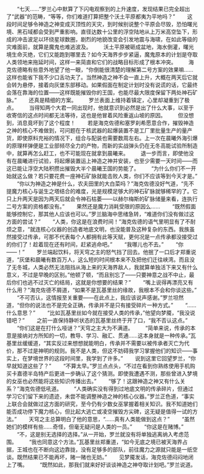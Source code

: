 　　“七天……”罗兰心中默算了下闪电观察到的上升速度，发现结果已完全超出了“武器”的范畴，“等等，你们难道打算把整个沃土平原都夷为平地吗？”
　　这段时间足够令神造之神变成灭顶性的天灾，到时候别说整个平原会尽毁，恐怕曙光境、黑石域都会受到严重影响。直径达数十公里的浮空陆地从上万米高空坠下，形成的冲击波足以环绕星球数圈，剧烈的地貌改变会引发地震与海啸，在如此等级的灾难面前，就算是魔鬼也难逃波及。
　　沃土平原被砸成盆地，海水倒灌，曙光境生命灭绝，它们又能跑到哪里去？如今天海界步步紧逼，魔鬼原本的计划是夺取人类领地来拖延时间，这样一来简直和它们的战略目标形成了根本冲突。
　　海克佐德略有些意外地望了他一眼，“你倒能很清楚的理解第二号方案的效果嘛……这样也能省下我不少口舌功夫了。当然神造之神不会一直上升，大概在两天后它就会转为悬停，接着向灰堡东部移动。如果假面在制定计划时没有说谎的话，它最终会落在靠海的位置——这样既能摧毁你的王国，也能尽最大限度保留下两处神石矿脉。”
　　还真是精细的方案。
　　罗兰表面上维持着镇定，心里却凝重到了极点。
　　当得知两个大君一同出现时，他就意识到必然是出了什么大事，以至于收寄信的这点时间都无法等待，这也是他冒着风险重返山坡的原因。
　　但没想到，消息竟坏到了这个程度！
　　若是海克佐德和塞罗刹希愿意合作，摧毁神造之神的核心不难做到，可问题在于核武器的起爆装置不是工厂里批量生产的量产货，即使原料充裕的情况下，组合与配装也需要数周左右。上一次在晨曦外海引爆的原理样弹便是工业部倾尽全力的产物，而新的实战弹头仍在无冬高能试验所制造中，就算再怎么赶工，也不可能现在就拿到晨曦来。
　　退一步而言，即使他没有在晨曦进行试验，将起爆装置运上神造之神并安装，也至少需要一天时间——而这已能让浮空大陆积攒出摧毁大半个晨曦王国的势能了。
　　“为什么你们不一开始就这么做？若只要花费一座神石矿脉就能击败人类，你们不应该等到今天才是。”
　　“你以为神造之神是什么，农夫田里的大白菜吗？”海克佐德没好气道，“先不提魔力核心与诞生之塔结合的难度，光是规模足够大的神石矿脉就够稀罕的了。它只上升两天是因为两天后就会令神石枯萎——以赫尔梅斯的矿脉储量来看，连执行二号方案的资格都没有。”
　　果然还是魔力消耗受限的原因么……
　　“既然假面能够控制它，那其他人应该也可以。”罗兰脑海中思绪急转，“难道你们没有做过这方面的尝试？”
　　“人类，你这是在浪费时间！”海克佐德的语气里明显有了不耐烦之意，“就连核心仪器的创造者地底文明，也没能普及这种复杂的东西。我族虽然接受过传承，可那不代表每个人都拥有此等天赋，更何况是一点传承都没接受过的你们了！趁着现在还有时间，赶紧逃命吧。”
　　“我哪儿也不去。”
　　“你——！”
　　罗兰端起饮料，将天穹之主的怒气挡了回去。他抿了一口后才郑重说道，“灰堡和晨曦有数百万人，这么短的时间根本来不及把他们迁往峡湾。而且没了无冬城，人类必然无法阻挡从海上来的天海界敌人，我就算单独活下来又有什么意义，不过是早晚的区别。”他顿了顿，“而且别忘了——只要神意之战不中止，最后你们也逃不过灭亡的结局，这就是你想要的结果？”
　　“嘴上说得再漂亮又有什么用？”海克佐德不屑道，“如果不是瓦基里丝的缘故，我根本不会和你谈这些。”
　　“不可否认，这情报至关重要——在此点上，我应该说声感谢。”罗兰坦然道，“但你的说法也不是完全正确，传承并不是只有接受碎片一种方式。”
　　“……什么意思？”
　　“比如瓦基里丝如今就在接受人类的传承，”他望向梦魇，“我没说错吧？”
　　之前一直保持静听状态的瓦基里丝终于开了口，“我不否认这点。”
　　“你们这是在打什么哑谜？”天穹之主大为不满道。
　　“简单来说，传承的本意是接纳对方所知的一切，教导、学习、融汇、贯通……这本身就是一种传承。”瓦基里丝缓缓道，“其实反过来想想就能明白，传承并不需要以被传承者灭亡为代价，那不过是神明的规则。我不是人类，但这不妨碍我学习掌握他们的知识——事实上，在梦境世界的这段时间里，我学到了许多。”
　　说到这里它回望罗兰，“你早就知道这些了？”
　　“不算太早。”罗兰点点头，“不过在看到你熟练使用手机购买卡嘉德半岛特产后更进一步确认了这个猜测。即使我遭遇不测，那些曾进入梦境的女巫也必然能将这些知识传播出去。”
　　“够了！这跟神造之神又有什么关系？”海克佐德低吼道。
　　“人类确实没有得到过地底文明的传承碎片，但通过学习它们留下来的遗迹，未尝不能调整神造之神的核心仪器。”罗兰正色道，“事实上联合会就做过这方面的研究，至今仍有少数女巫掌握着相关知识。我不知道她们能否成功停下魔力核心，但比起大逃亡或凌空摧毁方尖碑，这无疑是值得一试的方法。”
　　天穹之主总算明白了他的意思，“……真有人类能做到这点？”
　　“虽然她们的模样有些……奇怪，但毫无疑问是人类的一员。”
　　“你这是在赌博。”
　　“不，这是别无选择的选择。”从一开始，罗兰就没有将单独逃离纳入考虑范围。
　　“我也同意这个方法。”瓦基里丝郑重道，“如今无底之境已被天海界占据，王城也在不断向这边靠拢，没有足够多的部队，前往魔力之源就只能是一纸空谈。既然结果已不能再坏，赌一赌也无妨。”
　　见梦魇发话，海克佐德闷闷地闭上了嘴。
　　“既然如此，那我们就来好好谈谈神造之神夺取计划吧。”罗兰说道。